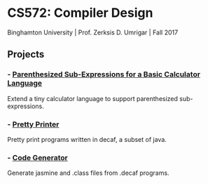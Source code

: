 # CS572: Compiler Design

Binghamton University | Prof. Zerksis D. Umrigar | Fall 2017

## Projects

### - [Parenthesized Sub-Expressions for a Basic Calculator Language](https://gitlab.com/AvocadosConstant/cs572/submit/prj1-sol/)
Extend a tiny calculator language to support parenthesized sub-expressions.

### - [Pretty Printer](https://gitlab.com/AvocadosConstant/cs572/submit/prj2-sol/)
Pretty print programs written in decaf, a subset of java.

### - [Code Generator](https://gitlab.com/AvocadosConstant/cs572/submit/prj4-sol/)
Generate jasmine and .class files from .decaf programs.
